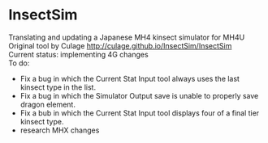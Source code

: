 # InsectSim    
Translating and updating a Japanese MH4 kinsect simulator for MH4U    
Original tool by Culage http://culage.github.io/InsectSim/InsectSim    
Current status: implementing 4G changes    
To do: 

* Fix a bug in which the Current Stat Input tool always uses the last kinsect type in the list.
* Fix a bug in which the Simulator Output save is unable to properly save dragon element.
* Fix a bub in which the Current Stat Input tool displays four of a final tier kinsect type.
* research MHX changes
